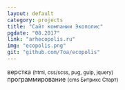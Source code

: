 ```yaml
---
layout: default
category: projects
title: "Сайт компании Экополис"
pgdate: "08.2017"
link: "arhecopolis.ru"
img: "ecopolis.png"
git: "github.com/7oa/ecopolis"
---
```

верстка <small>(html, css/scss, pug, gulp, jquery)</small><br>
программирование <small>(cms Битрикс Старт)</small>